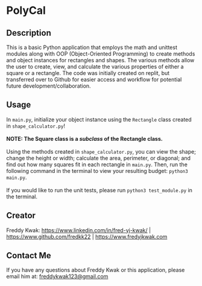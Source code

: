 # PolyCal

## Description
This is a basic Python application that employs the math and unittest modules along with OOP (Object-Oriented Programming) to create methods and object instances for rectangles and shapes. The various methods allow the user to create, view, and calculate the various properties of either a square or a rectangle. The code was initially created on replit, but transferred over to Github for easier access and workflow for potential future development/collaboration.

## Usage
In `main.py`, initialize your object instance using the `Rectangle` class created in `shape_calculator.py`! <br>
<br>
<strong>NOTE: The Square class is a <em>subclass</em> of the Rectangle class. </strong><br>
<br>
Using the methods created in `shape_calculator.py`, you can view the shape; change the height or width; calculate the area, perimeter, or diagonal; and find out how many squares fit in each rectangle in `main.py`. Then, run the following command in the terminal to view your resulting budget: `python3 main.py`. <br>
<br>
If you would like to run the unit tests, please run `python3 test_module.py` in the terminal.

## Creator
Freddy Kwak: https://www.linkedin.com/in/fred-yj-kwak/ | https://www.github.com/fredkk22 | https://www.fredyjkwak.com

## Contact Me
If you have any questions about Freddy Kwak or this application, please email him at: freddykwak123@gmail.com
